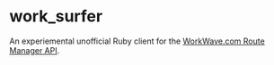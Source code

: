 # work_surfer
An experiemental unofficial Ruby client for the
[WorkWave.com Route Manager API](https://wwrm.workwave.com/api).
